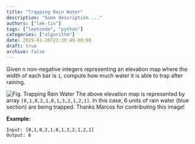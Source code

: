 ```yaml
---
title: "Trapping Rain Water"
description: "Some description ..."
authors: ["lek-tin"]
tags: ["leetcode", "python"]
categories: ["algorithm"]
date: 2019-01-26T23:39:49-08:00
draft: true
archive: false
---
```

Given n non-negative integers representing an elevation map where the width of each bar is `1`, compute how much water it is able to trap after raining.

![Fig. Trapping Rain Water](https://assets.leetcode.com/uploads/2018/10/22/rainwatertrap.png)
The above elevation map is represented by array `[0,1,0,2,1,0,1,3,2,1,2,1]`. In this case, 6 units of rain water (blue section) are being trapped. Thanks Marcos for contributing this image!

**Example:**
```
Input: [0,1,0,2,1,0,1,3,2,1,2,1]
Output: 6
```